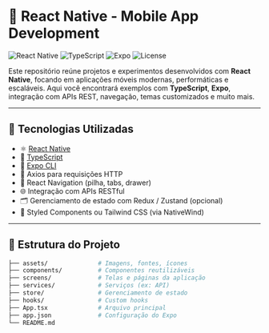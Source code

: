 # 📱 React Native - Mobile App Development

![React Native](https://img.shields.io/badge/React_Native-2025-blue?logo=react)
![TypeScript](https://img.shields.io/badge/TypeScript-Strict-blue?logo=typescript)
![Expo](https://img.shields.io/badge/Expo-CLI%20Ready-000020?logo=expo)
![License](https://img.shields.io/badge/license-MIT-green)

Este repositório reúne projetos e experimentos desenvolvidos com **React Native**, focando em aplicações móveis modernas, performáticas e escaláveis. Aqui você encontrará exemplos com **TypeScript**, **Expo**, integração com APIs REST, navegação, temas customizados e muito mais.

---

## 🚀 Tecnologias Utilizadas

- ⚛️ [React Native](https://reactnative.dev/)
- 📘 [TypeScript](https://www.typescriptlang.org/)
- 🚀 [Expo CLI](https://docs.expo.dev/workflow/expo-cli/)
- 📡 Axios para requisições HTTP
- 📍 React Navigation (pilha, tabs, drawer)
- 🌐 Integração com APIs RESTful
- 🗂️ Gerenciamento de estado com Redux / Zustand (opcional)
- 🎨 Styled Components ou Tailwind CSS (via NativeWind)

---

## 📂 Estrutura do Projeto

```bash
├── assets/              # Imagens, fontes, ícones
├── components/          # Componentes reutilizáveis
├── screens/             # Telas e páginas da aplicação
├── services/            # Serviços (ex: API)
├── store/               # Gerenciamento de estado
├── hooks/               # Custom hooks
├── App.tsx              # Arquivo principal
├── app.json             # Configuração do Expo
└── README.md
